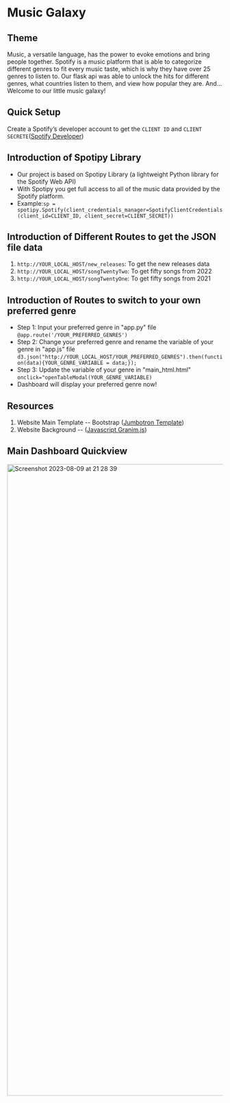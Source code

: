 # Music Galaxy

## Theme
Music, a versatile language, has the power to evoke emotions and bring people together. Spotify is a music platform that is able to categorize different genres to fit every music taste, which is why they have over 25 genres to listen to. Our flask api was able to unlock the hits for different genres, what countries listen to them, and view how popular they are. And... Welcome to our little music galaxy!

## Quick Setup
Create a Spotify’s developer account to get the `CLIENT ID` and `CLIENT SECRETE`([Spotify Developer](https://developer.spotify.com/))

## Introduction of Spotipy Library
- Our project is based on Spotipy Library (a lightweight Python library for the Spotify Web API)
- With Spotipy you get full access to all of the music data provided by the Spotify platform.
- Example:`sp = spotipy.Spotify(client_credentials_manager=SpotifyClientCredentials(client_id=CLIENT_ID, client_secret=CLIENT_SECRET))`

## Introduction of Different Routes to get the JSON file data
1. `http://YOUR_LOCAL_HOST/new_releases`: To get the new releases data
2. `http://YOUR_LOCAL_HOST/songTwentyTwo`: To get fifty songs from 2022
3. `http://YOUR_LOCAL_HOST/songTwentyOne`: To get fifty songs from 2021

## Introduction of Routes to switch to your own preferred genre
- Step 1: Input your preferred genre in "app.py" file `@app.route('/YOUR_PREFERRED_GENRES')`
- Step 2: Change your preferred genre and rename the variable of your genre in "app.js" file `d3.json("http://YOUR_LOCAL_HOST/YOUR_PREFERRED_GENRES").then(function(data){YOUR_GENRE_VARIABLE = data;}); `
- Step 3: Update the variable of your genre in "main_html.html" `onclick="openTableModal(YOUR_GENRE_VARIABLE)`
- Dashboard will display your preferred genre now!
  

## Resources
1. Website Main Template -- Bootstrap ([Jumbotron Template](https://getbootstrap.com/docs/4.0/examples/jumbotron/#))
2. Website Background -- ([Javascript Granim.js](https://sarcadass.github.io/granim.js/examples.html))

## Main Dashboard Quickview
<img width="1474" alt="Screenshot 2023-08-09 at 21 28 39" src="https://github.com/florencex5/project3_music/assets/129706051/45da1b65-efd4-4f49-8931-8a10ad386a29">
